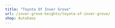 ```yaml
---
title: "Toyota Of Inver Grove"
url: /inver-grove-heights/toyota-of-inver-grove/
shop: Autohaus
---
```

